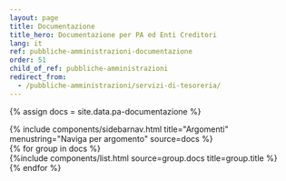 ```yaml
---
layout: page
title: Documentazione
title_hero: Documentazione per PA ed Enti Creditori
lang: it
ref: pubbliche-amministrazioni-documentazione
order: 51
child_of_ref: pubbliche-amministrazioni
redirect_from:
  - /pubbliche-amministrazioni/servizi-di-tesoreria/
---
```


{% assign docs = site.data.pa-documentazione %}
<div class="row ">
<div class="col-12 col-lg-3 affix-parent">
    {% include components/sidebarnav.html
       title="Argomenti"
       menustring="Naviga per argomento"
       source=docs %}
</div>
<div class="col-12 col-lg-9">
    {% for group in docs %}
        <div class="my-2 my-md-5" id="n{{forloop.index}}" >
        {%include components/list.html
            source=group.docs
            title=group.title
            %}
        </div>
    {% endfor %}
</div>
</div>